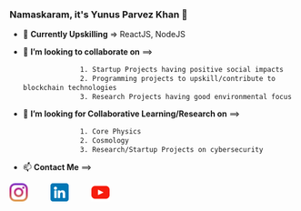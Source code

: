 ### Namaskaram, it's Yunus Parvez Khan 👋

- 💪 <b>Currently Upskilling</b> => ReactJS, NodeJS
- 👯 <b>I’m looking to collaborate on</b> ==>

                    1. Startup Projects having positive social impacts
                    2. Programming projects to upskill/contribute to blockchain technologies
                    3. Research Projects having good environmental focus


- 🤔 <b>I’m looking for Collaborative Learning/Research on</b> ==>

                    1. Core Physics
                    2. Cosmology
                    3. Research/Startup Projects on cybersecurity 


- 📫 <b>Contact Me</b> ==>

 <a href="https://instagram.com/yunusparvezkhan/"><img src="instagram.png" style="width:32px" /></a>
 <img style="width:32px" />
 <a href="https://www.linkedin.com/in/yunus-parvez-khan-a05099158/"><img src="linkedin.png" style="width:32px" /></a>
 <img style="width:32px" />
 <a href="https://youtube.com/yunusparvezkhan/"><img src="youtube.png" style="width:32px" /></a>
